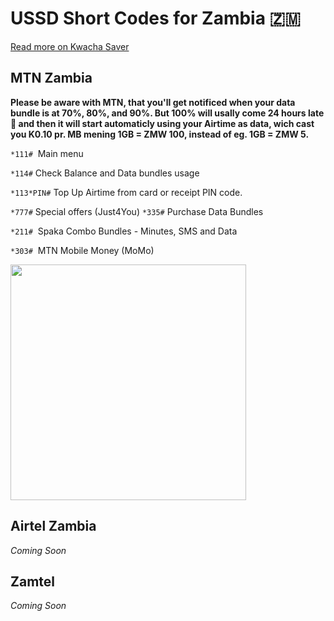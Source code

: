 # USSD Short Codes for Zambia 🇿🇲

[Read more on Kwacha Saver](https://kwacha.webflow.io)

## MTN Zambia

**Please be aware with MTN, that you'll get notificed when your data bundle is at 70%, 80%, and 90%. But 100% will usally come 24 hours late 🤔 and then it will start automaticly using your Airtime as data, wich cast you K0.10 pr. MB mening 1GB = ZMW 100, instead of eg. 1GB = ZMW 5.**
  
  
  
``*111#``  Main menu

``*114#``  Check Balance and Data bundles usage

``*113*PIN#``  Top Up Airtime from card or receipt PIN code.

``*777#``  Special offers (Just4You)
``*335#``  Purchase Data Bundles

``*211#``  Spaka Combo Bundles - Minutes, SMS and Data

``*303#``  MTN Mobile Money (MoMo)

<a href="https://kwacha.vejnoe.dk/ussd/MTN.vcf" target="_blank"><img src="https://kwacha.vejnoe.dk/ussd/mtn-vcard-download-button.png" width="377"></a>

## Airtel Zambia

_Coming Soon_

## Zamtel

_Coming Soon_

